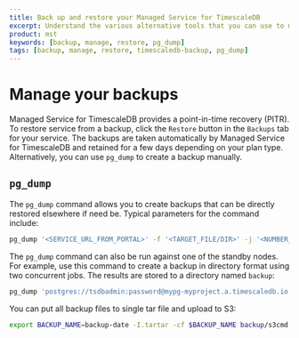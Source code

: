 ```yaml
---
title: Back up and restore your Managed Service for TimescaleDB
excerpt: Understand the various alternative tools that you can use to manage your MST backups
product: mst
keywords: [backup, manage, restore, pg_dump]
tags: [backup, manage, restore, timescaledb-backup, pg_dump]
---
```


# Manage your backups
Managed Service for TimescaleDB provides a point-in-time recovery (PITR). To
restore service from a backup, click the `Restore` button in the `Backups` tab
for your service. The backups are taken automatically by Managed Service for
TimescaleDB and retained for a few days depending on your plan type.
Alternatively, you can use `pg_dump` to create a backup manually.

## `pg_dump`
The `pg_dump` command allows you to create backups that can be directly restored
elsewhere if need be. Typical parameters for the command include:

```bash
pg_dump '<SERVICE_URL_FROM_PORTAL>' -f '<TARGET_FILE/DIR>' -j '<NUMBER_OF_JOBS>' -F '<BACKUP_FORMAT>'
```
The `pg_dump` command can also be run against one of the standby nodes. For
example, use this command to create a backup in directory format using two
concurrent jobs. The results are stored to a directory named `backup`:
```bash
pg_dump 'postgres://tsdbadmin:password@mypg-myproject.a.timescaledb.io:26882/defaultdb?sslmode=require' -f backup -j 2 -F directory
```

You can put all backup files to single tar file and upload to S3:
```bash
export BACKUP_NAME=backup-date -I.tartar -cf $BACKUP_NAME backup/s3cmd put $BACKUP_NAME s3://pg-backups/$BACKUP_NAME
```

[github-timescaledb]: https://github.com/timescale/timescaledb-backup/#installing-timescaledb-backup
